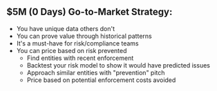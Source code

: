 ## $5M (0 Days) Go-to-Market Strategy:
*   You have unique data others don't
*   You can prove value through historical patterns
*   It's a must-have for risk/compliance teams
*   You can price based on risk prevented
    - Find entities with recent enforcement
    - Backtest your risk model to show it would have predicted issues
    - Approach similar entities with "prevention" pitch
    - Price based on potential enforcement costs avoided
